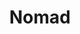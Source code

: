 ---
codehost: https://github.com/hashicorp/nomad
logohandle: nomadprojectio
sort: nomadproject
title: Nomad
website: https://www.nomadproject.io/
---